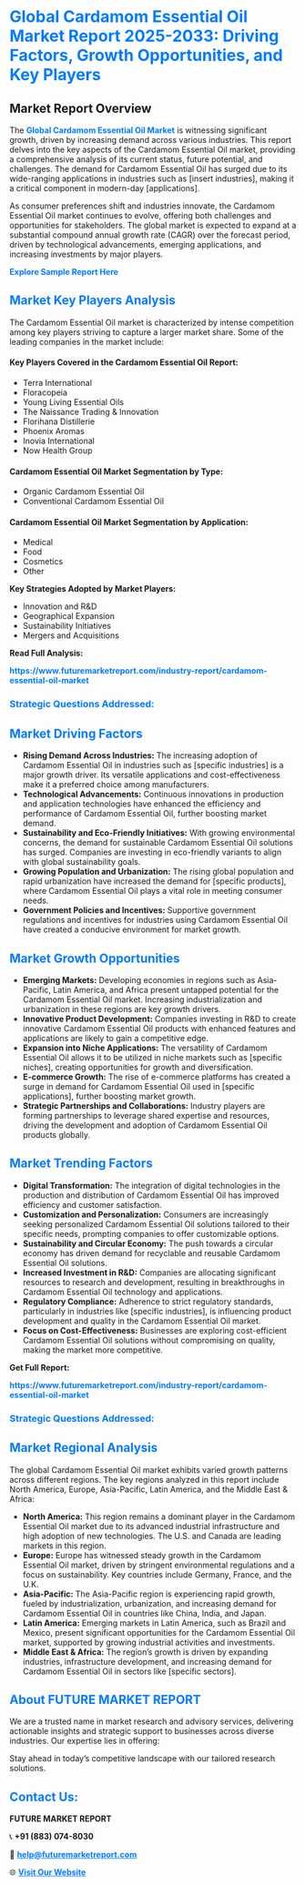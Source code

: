 <h1 style="color: #007BFF;">Global Cardamom Essential Oil Market Report 2025-2033: Driving Factors, Growth Opportunities, and Key Players</h1>

<section id="overview">
<h2>Market Report Overview</h2>
<p>The <a href="https://www.futuremarketreport.com/industry-report/cardamom-essential-oil-market" style="color: #007BFF; text-decoration: none;"><strong>Global Cardamom Essential Oil Market</strong></a> is witnessing significant growth, driven by increasing demand across various industries. This report delves into the key aspects of the Cardamom Essential Oil market, providing a comprehensive analysis of its current status, future potential, and challenges. The demand for Cardamom Essential Oil has surged due to its wide-ranging applications in industries such as [insert industries], making it a critical component in modern-day [applications].</p>
<p>As consumer preferences shift and industries innovate, the Cardamom Essential Oil market continues to evolve, offering both challenges and opportunities for stakeholders. The global market is expected to expand at a substantial compound annual growth rate (CAGR) over the forecast period, driven by technological advancements, emerging applications, and increasing investments by major players.</p>
</section>

<section id="overview">
<p><a href="https://www.futuremarketreport.com/request-sample/reportId=31131" style="color: #007BFF; text-decoration: none;"><strong>Explore Sample Report Here</strong></a></p>
</section>

<section id="key-players">
<h2 style="color: #007BFF;">Market Key Players Analysis</h2>
<p>The Cardamom Essential Oil market is characterized by intense competition among key players striving to capture a larger market share. Some of the leading companies in the market include:</p>
<h4>Key Players Covered in the Cardamom Essential Oil Report:</h4>
<ul><li>Terra International</li><li>Floracopeia</li><li>Young Living Essential Oils</li><li>The Naissance Trading &amp; Innovation</li><li>Florihana Distillerie</li><li>Phoenix Aromas</li><li>Inovia International</li><li>Now Health Group</li></ul>
<h4>Cardamom Essential Oil Market Segmentation by Type:</h4>
<ul><li>Organic Cardamom Essential Oil</li><li>Conventional Cardamom Essential Oil</li></ul>

<h4>Cardamom Essential Oil Market Segmentation by Application:</h4>
<ul><li>Medical</li><li>Food</li><li>Cosmetics</li><li>Other</li></ul>
<p><strong>Key Strategies Adopted by Market Players:</strong></p>
<ul>
<li>Innovation and R&D</li>
<li>Geographical Expansion</li>
<li>Sustainability Initiatives</li>
<li>Mergers and Acquisitions</li>
</ul>
</section>

<section>
<p><strong>Read Full Analysis: </strong></p><a href="https://www.futuremarketreport.com/industry-report/cardamom-essential-oil-market" style="color: #007BFF; text-decoration: none;"><strong>https://www.futuremarketreport.com/industry-report/cardamom-essential-oil-market</strong></a>
<h3 style="color: #007BFF;">Strategic Questions Addressed:</h3>
</section>

<section id="driving-factors">
<h2 style="color: #007BFF;">Market Driving Factors</h2>
<ul>
<li><strong>Rising Demand Across Industries:</strong> The increasing adoption of Cardamom Essential Oil in industries such as [specific industries] is a major growth driver. Its versatile applications and cost-effectiveness make it a preferred choice among manufacturers.</li>
<li><strong>Technological Advancements:</strong> Continuous innovations in production and application technologies have enhanced the efficiency and performance of Cardamom Essential Oil, further boosting market demand.</li>
<li><strong>Sustainability and Eco-Friendly Initiatives:</strong> With growing environmental concerns, the demand for sustainable Cardamom Essential Oil solutions has surged. Companies are investing in eco-friendly variants to align with global sustainability goals.</li>
<li><strong>Growing Population and Urbanization:</strong> The rising global population and rapid urbanization have increased the demand for [specific products], where Cardamom Essential Oil plays a vital role in meeting consumer needs.</li>
<li><strong>Government Policies and Incentives:</strong> Supportive government regulations and incentives for industries using Cardamom Essential Oil have created a conducive environment for market growth.</li>
</ul>
</section>

<section id="growth-opportunities">
<h2 style="color: #007BFF;">Market Growth Opportunities</h2>
<ul>
<li><strong>Emerging Markets:</strong> Developing economies in regions such as Asia-Pacific, Latin America, and Africa present untapped potential for the Cardamom Essential Oil market. Increasing industrialization and urbanization in these regions are key growth drivers.</li>
<li><strong>Innovative Product Development:</strong> Companies investing in R&D to create innovative Cardamom Essential Oil products with enhanced features and applications are likely to gain a competitive edge.</li>
<li><strong>Expansion into Niche Applications:</strong> The versatility of Cardamom Essential Oil allows it to be utilized in niche markets such as [specific niches], creating opportunities for growth and diversification.</li>
<li><strong>E-commerce Growth:</strong> The rise of e-commerce platforms has created a surge in demand for Cardamom Essential Oil used in [specific applications], further boosting market growth.</li>
<li><strong>Strategic Partnerships and Collaborations:</strong> Industry players are forming partnerships to leverage shared expertise and resources, driving the development and adoption of Cardamom Essential Oil products globally.</li>
</ul>
</section>

<section id="trending-factors">
<h2 style="color: #007BFF;">Market Trending Factors</h2>
<ul>
<li><strong>Digital Transformation:</strong> The integration of digital technologies in the production and distribution of Cardamom Essential Oil has improved efficiency and customer satisfaction.</li>
<li><strong>Customization and Personalization:</strong> Consumers are increasingly seeking personalized Cardamom Essential Oil solutions tailored to their specific needs, prompting companies to offer customizable options.</li>
<li><strong>Sustainability and Circular Economy:</strong> The push towards a circular economy has driven demand for recyclable and reusable Cardamom Essential Oil solutions.</li>
<li><strong>Increased Investment in R&D:</strong> Companies are allocating significant resources to research and development, resulting in breakthroughs in Cardamom Essential Oil technology and applications.</li>
<li><strong>Regulatory Compliance:</strong> Adherence to strict regulatory standards, particularly in industries like [specific industries], is influencing product development and quality in the Cardamom Essential Oil market.</li>
<li><strong>Focus on Cost-Effectiveness:</strong> Businesses are exploring cost-efficient Cardamom Essential Oil solutions without compromising on quality, making the market more competitive.</li>
</ul>
</section>

<section>
<p><strong>Get Full Report: </strong></p><a href="https://www.futuremarketreport.com/industry-report/cardamom-essential-oil-market" style="color: #007BFF; text-decoration: none;"><strong>https://www.futuremarketreport.com/industry-report/cardamom-essential-oil-market</strong></a>
<h3 style="color: #007BFF;">Strategic Questions Addressed:</h3>
</section>


<section id="regional-analysis">
<h2 style="color: #007BFF;">Market Regional Analysis</h2>
<p>The global Cardamom Essential Oil market exhibits varied growth patterns across different regions. The key regions analyzed in this report include North America, Europe, Asia-Pacific, Latin America, and the Middle East & Africa:</p>
<ul>
<li><strong>North America:</strong> This region remains a dominant player in the Cardamom Essential Oil market due to its advanced industrial infrastructure and high adoption of new technologies. The U.S. and Canada are leading markets in this region.</li>
<li><strong>Europe:</strong> Europe has witnessed steady growth in the Cardamom Essential Oil market, driven by stringent environmental regulations and a focus on sustainability. Key countries include Germany, France, and the U.K.</li>
<li><strong>Asia-Pacific:</strong> The Asia-Pacific region is experiencing rapid growth, fueled by industrialization, urbanization, and increasing demand for Cardamom Essential Oil in countries like China, India, and Japan.</li>
<li><strong>Latin America:</strong> Emerging markets in Latin America, such as Brazil and Mexico, present significant opportunities for the Cardamom Essential Oil market, supported by growing industrial activities and investments.</li>
<li><strong>Middle East & Africa:</strong> The region’s growth is driven by expanding industries, infrastructure development, and increasing demand for Cardamom Essential Oil in sectors like [specific sectors].</li>
</ul>
</section>

<footer>
<h2 style="color: #007BFF;">About FUTURE MARKET REPORT</h2>
<p>We are a trusted name in market research and advisory services, delivering actionable insights and strategic support to businesses across diverse industries. Our expertise lies in offering:</p>

<p>Stay ahead in today’s competitive landscape with our tailored research solutions.</p>

<h2 style="color: #007BFF;">Contact Us:</h2>
<p><strong>FUTURE MARKET REPORT</strong></p>
<p>📞 <strong>+91 (883) 074-8030</strong></p>
<p>📧 <strong><a href="mailto:help@futuremarketreport.com" style="color: #007BFF;">help@futuremarketreport.com</a></strong></p>
<p>🌐 <strong><a href="https://www.futuremarketreport.com/" style="color: #007BFF;">Visit Our Website</a></strong></p>
</footer>